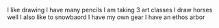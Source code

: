 I like drawing
I have many pencils
I am taking 3 art classes
I draw horses well
I also like to snowbaord
I have my own gear
I have an ethos arbor